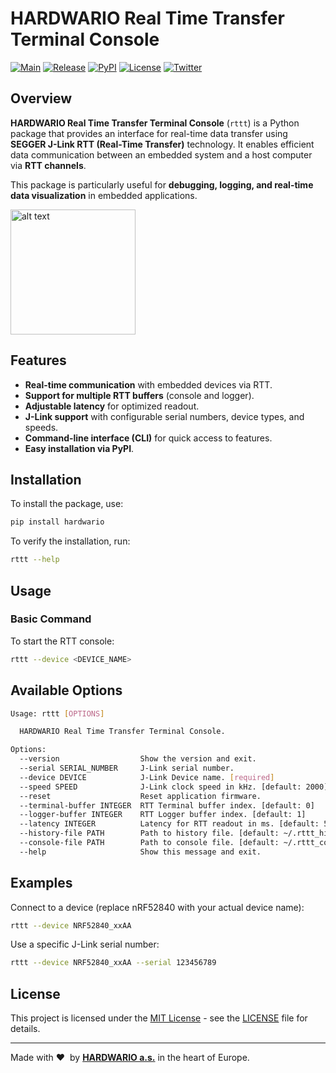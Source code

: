 # HARDWARIO Real Time Transfer Terminal Console

[![Main](https://github.com/hardwario/py-rttt/actions/workflows/main.yaml/badge.svg)](https://github.com/hardwario/py-rttt/actions/workflows/main.yaml)
[![Release](https://img.shields.io/github/release/hardwario/py-rttt.svg)](https://github.com/hardwario/py-rttt/releases)
[![PyPI](https://img.shields.io/pypi/v/rttt.svg)](https://pypi.org/project/rttt/)
[![License](https://img.shields.io/github/license/hardwario/py-rttt.svg)](https://github.com/hardwario/py-rttt/blob/master/LICENSE)
[![Twitter](https://img.shields.io/twitter/follow/hardwario_en.svg?style=social&label=Follow)](https://twitter.com/hardwario_en)

## Overview

**HARDWARIO Real Time Transfer Terminal Console** (`rttt`) is a Python package that provides an interface for real-time data transfer using **SEGGER J-Link RTT (Real-Time Transfer)** technology. It enables efficient data communication between an embedded system and a host computer via **RTT channels**.

This package is particularly useful for **debugging, logging, and real-time data visualization** in embedded applications.

<a href="image.png" target="_blank">
    <img src="image.png" alt="alt text" height="200">
</a>

## Features

- **Real-time communication** with embedded devices via RTT.
- **Support for multiple RTT buffers** (console and logger).
- **Adjustable latency** for optimized readout.
- **J-Link support** with configurable serial numbers, device types, and speeds.
- **Command-line interface (CLI)** for quick access to features.
- **Easy installation via PyPI**.

## Installation

To install the package, use:

```bash
pip install hardwario
```

To verify the installation, run:

```bash
rttt --help
```

## Usage

### Basic Command
To start the RTT console:

```bash
rttt --device <DEVICE_NAME>
```

## Available Options

```bash
Usage: rttt [OPTIONS]

  HARDWARIO Real Time Transfer Terminal Console.

Options:
  --version                  Show the version and exit.
  --serial SERIAL_NUMBER     J-Link serial number.
  --device DEVICE            J-Link Device name. [required]
  --speed SPEED              J-Link clock speed in kHz. [default: 2000]
  --reset                    Reset application firmware.
  --terminal-buffer INTEGER  RTT Terminal buffer index. [default: 0]
  --logger-buffer INTEGER    RTT Logger buffer index. [default: 1]
  --latency INTEGER          Latency for RTT readout in ms. [default: 50]
  --history-file PATH        Path to history file. [default: ~/.rttt_history]
  --console-file PATH        Path to console file. [default: ~/.rttt_console]
  --help                     Show this message and exit.
```


## Examples

Connect to a device (replace nRF52840 with your actual device name):

```bash
rttt --device NRF52840_xxAA
```

Use a specific J-Link serial number:

```bash
rttt --device NRF52840_xxAA --serial 123456789
```


## License

This project is licensed under the [MIT License](https://opensource.org/licenses/MIT/) - see the [LICENSE](LICENSE) file for details.

---

Made with &#x2764;&nbsp; by [**HARDWARIO a.s.**](https://www.hardwario.com/) in the heart of Europe.
